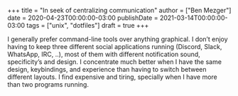 +++
title = "In seek of centralizing communication"
author = ["Ben Mezger"]
date = 2020-04-23T00:00:00-03:00
publishDate = 2021-03-14T00:00:00-03:00
tags = ["unix", "dotfiles"]
draft = true
+++

I generally prefer command-line tools over anything graphical. I don&rsquo;t enjoy
having to keep three different social applications running (Discord, Slack,
WhatsApp, IRC, ..), most of them with different notification sound,
specificity&rsquo;s and design.
I concentrate much better when I have the same design, keybindings, and
experience than having to switch between  different layouts. I find <ctrl><tab>
expensive and tiring, specially when I have more than two programs running.
